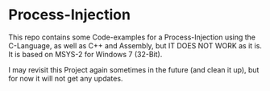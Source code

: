 # Process-Injection

This repo contains some Code-examples for a Process-Injection using the C-Language, as well as C++ and Assembly, but IT DOES NOT WORK as it is. 
It is based on MSYS-2 for Windows 7 (32-Bit).

I may revisit this Project again sometimes in the future (and clean it up), but for now it will not get any updates. 

